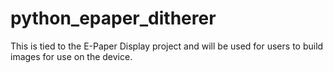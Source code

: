 # python_epaper_ditherer
This is tied to the E-Paper Display project and will be used for users to build images for use on the device.
